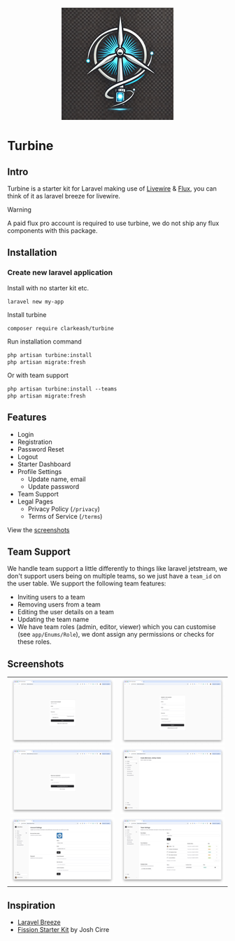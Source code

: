 <p align="center">
    <img alt="Turbine AI Generated Logo" src="/logo.png">
</p>

# Turbine

## Intro
Turbine is a starter kit for Laravel making use of [Livewire](https://livewire.laravel.com/) & [Flux](https://fluxui.dev/), you can think of it as laravel breeze for livewire.

> [!WARNING]
> A paid flux pro account is required to use turbine, we do not ship any flux components with this package.

## Installation

### Create new laravel application

Install with no starter kit etc.

```shell
laravel new my-app
```

Install turbine

```shell
composer require clarkeash/turbine
```

Run installation command

```shell
php artisan turbine:install
php artisan migrate:fresh
```

Or with team support

```shell
php artisan turbine:install --teams
php artisan migrate:fresh
```

## Features

- Login
- Registration
- Password Reset
- Logout
- Starter Dashboard
- Profile Settings
  - Update name, email
  - Update password
- Team Support
- Legal Pages
  - Privacy Policy (`/privacy`)
  - Terms of Service (`/terms`)

View the [screenshots](https://github.com/clarkeash/turbine/tree/main/screenshots)

## Team Support

We handle team support a little differently to things like laravel jetstream, we don't support users being on multiple teams, so we just have a `team_id` on the user table.
We support the following team features:

- Inviting users to a team
- Removing users from a team
- Editing the user details on a team
- Updating the team name
- We have team roles (admin, editor, viewer) which you can customise (see `app/Enums/Role`), we dont assign any permissions or checks for these roles.

## Screenshots
| | |
|:-------------------------:|:-------------------------:|
|<img src="screenshots/login.png?raw=true">|<img src="screenshots/register.png?raw=true">|
|<img src="screenshots/password-reset.png?raw=true">|<img src="screenshots/dashboard.png?raw=true">|
|<img src="screenshots/profile-settings.png?raw=true">|<img src="screenshots/team.png?raw=true">|

## Inspiration

 - [Laravel Breeze](https://github.com/laravel/breeze)
 - [Fission Starter Kit](https://github.com/joshcirre/fission) by Josh Cirre
